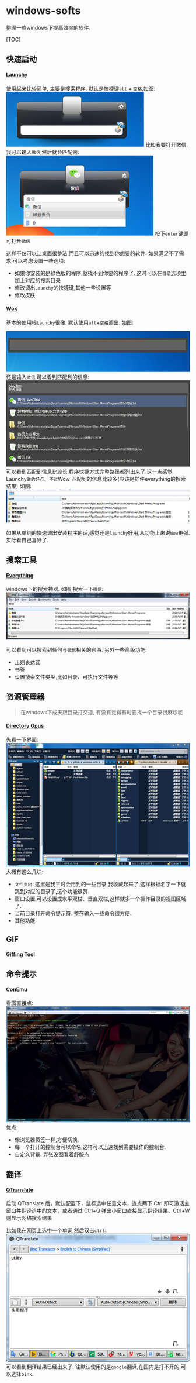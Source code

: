 # windows-softs
整理一些windows下提高效率的软件.

[TOC]

## 快速启动

#### [Launchy](http://launchy.net/)

使用起来比较简单,  主要是搜索程序. 默认是快捷键`alt` + `空格`,如图:
![](images/launchy.png)
比如我要打开微信,我可以输入`微信`,然后就会匹配到:
![](images/launchy_weixin.png)
按下`enter`键即可打开`微信`

这样不仅可以让桌面很整洁,而且可以迅速的找到你想要的软件. 如果满足不了需求,可以考虑设置一些选项:
- 如果你安装的是绿色版的程序,就找不到你要的程序了. 这时可以在`目录`选项里加上对应的搜索目录
- 修改调出`Launchy`的快捷键,其他一些设置等
- 修改皮肤


#### [Wox](http://www.getwox.com/)

基本的使用根`Launchy`很像. 默认使用`alt`+`空格`调出. 如图:

![](images/wow.png)
还是输入`微信`,可以看到匹配到的信息:
![](images/wow_weixin.png)
可以看到匹配到信息比较长,程序快捷方式完整路径都列出来了.这一点感觉Launchy`做的好点. 不过`Wow`匹配到的信息比较多(应该是插件everything的搜索结果).如图:
![](images/wow_weixin_everything.png)

如果从单纯的快速调出安装程序的话,感觉还是`launchy`好用,从功能上来说`Wow`更强. 实际看自己喜好了.

## 搜索工具

#### [Everything](http://www.voidtools.com/)
windows下的搜索神器. 如图,搜索一下`微信`:
![](images/everything.png)

可以看到可以搜索到任何与`微信`相关的东西. 另外一些高级功能:

- 正则表达式
- 书签
- 设置搜索文件类型,比如目录、可执行文件等等

## 资源管理器

> 在windows下成天跟目录打交道, 有没有觉得有时要找一个目录很麻烦呢

#### [Directory Opus](http://www.gpsoft.com.au/)

先看一下界面:
![](images/opus.png)
大概有这么几块:
- `文件夹树`: 这里是我平时会用到的一些目录,我收藏起来了,这样根据名字一下就跳到对应的目录了,这个功能很赞.
- 窗口设置,可以设置成水平双栏、垂直双栏,这样就多一个操作目录的视图区域了.
- 当前目录打开命令提示符. 整在输入一些命令很方便.
- 其他功能


## GIF
#### [Giffing Tool ](http://www.giffingtool.com/)

## 命令提示
#### [ConEmu](http://conemu.github.io/)
看图直接点:
![](images/conemu.png)
优点:
- 像浏览器页签一样,方便切换.
- 每一个打开的控制台可以命名,这样可以迅速找到需要操作的控制台.
- 自定义背景. 弄张没图看着舒服点

## 翻译

#### [QTranslate ](http://quest-app.appspot.com/)
启动 QTranslate 后，默认配置下，鼠标选中任意文本，连点两下 Ctrl 即可激活主窗口并翻译选中的文本，或者通过 Ctrl+Q 弹出小窗口直接显示翻译结果、Ctrl+W 则显示网络搜索结果

比如我在网页上选中一个单词,然后双击`ctrl`:
![](images/qtranslate.png)
可以看到翻译结果已经出来了. 注默认使用的是`google`翻译,在国内是打不开的,可以选择`bink`.
